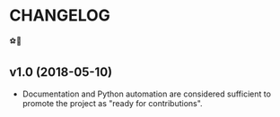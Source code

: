 # CHANGELOG

⚽🏃

## v1.0 (2018-05-10)

- Documentation and Python automation are considered sufficient to promote the project as "ready for contributions".

  
